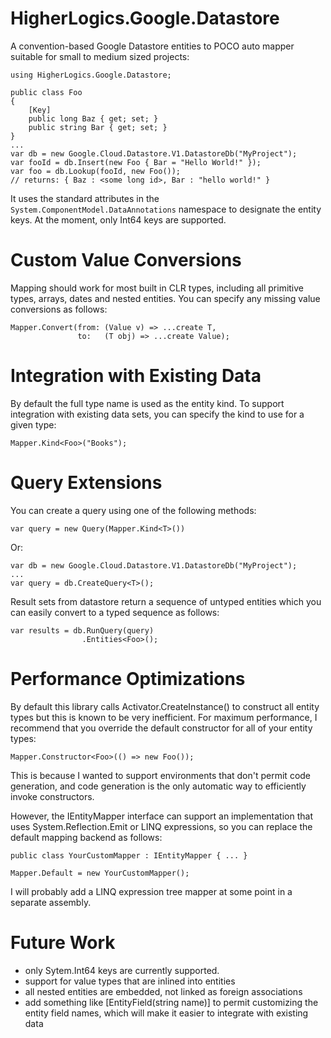 # HigherLogics.Google.Datastore

A convention-based Google Datastore entities to POCO auto mapper suitable
for small to medium sized projects:

    using HigherLogics.Google.Datastore;

    public class Foo
    {
        [Key]
        public long Baz { get; set; }
        public string Bar { get; set; }
    }
    ...
    var db = new Google.Cloud.Datastore.V1.DatastoreDb("MyProject");
	var fooId = db.Insert(new Foo { Bar = "Hello World!" });
	var foo = db.Lookup(fooId, new Foo());
    // returns: { Baz : <some long id>, Bar : "hello world!" }

It uses the standard attributes in the `System.ComponentModel.DataAnnotations`
namespace to designate the entity keys. At the moment, only Int64 keys
are supported.

# Custom Value Conversions

Mapping should work for most built in CLR types, including all primitive
types, arrays, dates and nested entities. You can specify any missing
value conversions as follows:

    Mapper.Convert(from: (Value v) => ...create T,
                   to:   (T obj) => ...create Value);

# Integration with Existing Data

By default the full type name is used as the entity kind. To support
integration with existing data sets, you can specify the kind to use
for a given type:

    Mapper.Kind<Foo>("Books");

# Query Extensions

You can create a query using one of the following methods:

    var query = new Query(Mapper.Kind<T>())

Or:

	var db = new Google.Cloud.Datastore.V1.DatastoreDb("MyProject");
	...
	var query = db.CreateQuery<T>();

Result sets from datastore return a sequence of untyped entities which
you can easily convert to a typed sequence as follows:

    var results = db.RunQuery(query)
                    .Entities<Foo>();

# Performance Optimizations

By default this library calls Activator.CreateInstance<T>() to construct all
entity types but this is known to be very inefficient. For maximum
performance, I recommend that you override the default constructor for all
of your entity types:

    Mapper.Constructor<Foo>(() => new Foo());

This is because I wanted to support environments that don't permit code
generation, and code generation is the only automatic way to efficiently
invoke constructors.

However, the IEntityMapper interface can support an implementation that uses
System.Reflection.Emit or LINQ expressions, so you can replace the default
mapping backend as follows:

    public class YourCustomMapper : IEntityMapper { ... }

    Mapper.Default = new YourCustomMapper();

I will probably add a LINQ expression tree mapper at some point in a separate
assembly.

# Future Work

 * only Sytem.Int64 keys are currently supported.
 * support for value types that are inlined into entities
 * all nested entities are embedded, not linked as foreign associations
 * add something like [EntityField(string name)] to permit customizing the
   entity field names, which will make it easier to integrate with existing
   data